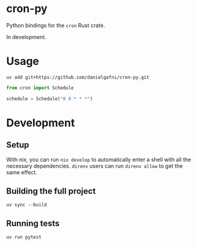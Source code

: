 # cron-py

Python bindings for the `cron` Rust crate.

In development.

# Usage

```shell
uv add git+https://github.com/danielgafni/cron-py.git
```

```python
from cron import Schedule

schedule = Schedule("0 0 * * *")
```

# Development

## Setup
With nix, you can run `nix develop` to automatically enter a shell with all the necessary dependencies. `direnv` users can run `direnv allow` to get the same effect.

## Building the full project

```shell
uv sync --build
```

## Running tests

```bash
uv run pytest
```
